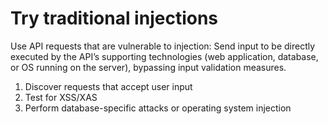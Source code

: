 # Try traditional injections

Use API requests that are vulnerable to injection: Send input to be directly executed by the API’s supporting technologies (web application, database, or OS running on the server), bypassing input validation measures.

1. Discover requests that accept user input 
2. Test for XSS/XAS
3. Perform database-specific attacks or operating system injection
